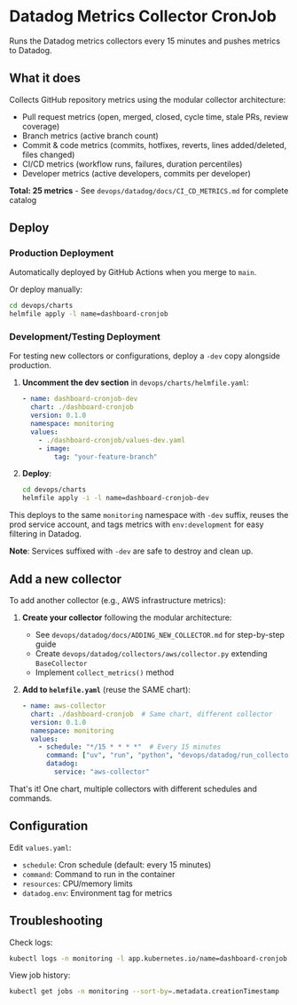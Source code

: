 # Datadog Metrics Collector CronJob

Runs the Datadog metrics collectors every 15 minutes and pushes metrics to Datadog.

## What it does

Collects GitHub repository metrics using the modular collector architecture:
- Pull request metrics (open, merged, closed, cycle time, stale PRs, review coverage)
- Branch metrics (active branch count)
- Commit & code metrics (commits, hotfixes, reverts, lines added/deleted, files changed)
- CI/CD metrics (workflow runs, failures, duration percentiles)
- Developer metrics (active developers, commits per developer)

**Total: 25 metrics** - See `devops/datadog/docs/CI_CD_METRICS.md` for complete catalog

## Deploy

### Production Deployment

Automatically deployed by GitHub Actions when you merge to `main`.

Or deploy manually:
```bash
cd devops/charts
helmfile apply -l name=dashboard-cronjob
```

### Development/Testing Deployment

For testing new collectors or configurations, deploy a `-dev` copy alongside production.

1. **Uncomment the dev section** in `devops/charts/helmfile.yaml`:
   ```yaml
   - name: dashboard-cronjob-dev
     chart: ./dashboard-cronjob
     version: 0.1.0
     namespace: monitoring
     values:
       - ./dashboard-cronjob/values-dev.yaml
       - image:
           tag: "your-feature-branch"
   ```

2. **Deploy**:
   ```bash
   cd devops/charts
   helmfile apply -i -l name=dashboard-cronjob-dev
   ```

This deploys to the same `monitoring` namespace with `-dev` suffix, reuses the prod service account, and tags metrics with `env:development` for easy filtering in Datadog.

**Note**: Services suffixed with `-dev` are safe to destroy and clean up.

## Add a new collector

To add another collector (e.g., AWS infrastructure metrics):

1. **Create your collector** following the modular architecture:
   - See `devops/datadog/docs/ADDING_NEW_COLLECTOR.md` for step-by-step guide
   - Create `devops/datadog/collectors/aws/collector.py` extending `BaseCollector`
   - Implement `collect_metrics()` method

2. **Add to `helmfile.yaml`** (reuse the SAME chart):
   ```yaml
   - name: aws-collector
     chart: ./dashboard-cronjob  # Same chart, different collector
     version: 0.1.0
     namespace: monitoring
     values:
       - schedule: "*/15 * * * *"  # Every 15 minutes
         command: ["uv", "run", "python", "devops/datadog/run_collector.py", "aws", "--push"]
         datadog:
           service: "aws-collector"
   ```

That's it! One chart, multiple collectors with different schedules and commands.

## Configuration

Edit `values.yaml`:
- `schedule`: Cron schedule (default: every 15 minutes)
- `command`: Command to run in the container
- `resources`: CPU/memory limits
- `datadog.env`: Environment tag for metrics

## Troubleshooting

Check logs:
```bash
kubectl logs -n monitoring -l app.kubernetes.io/name=dashboard-cronjob --tail=100
```

View job history:
```bash
kubectl get jobs -n monitoring --sort-by=.metadata.creationTimestamp
```
